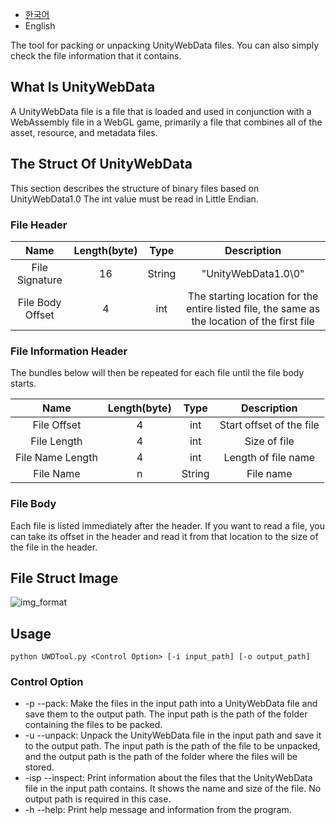 * [한국어](README-kr.md)
* English

The tool for packing or unpacking UnityWebData files.
You can also simply check the file information that it contains.

## What Is UnityWebData
A UnityWebData file is a file that is loaded and used in conjunction with a WebAssembly file in a WebGL game, primarily a file that combines all of the asset, resource, and metadata files.

## The Struct Of UnityWebData
This section describes the structure of binary files based on UnityWebData1.0
The int value must be read in Little Endian.

### File Header
| Name | Length(byte) | Type | Description |
| :------------: | :------------: | :------------: | :------------: |
| File Signature | 16 | String | "UnityWebData1.0\0" |
| File Body Offset | 4 | int | The starting location for the entire listed file, the same as the location of the first file |

### File Information Header
The bundles below will then be repeated for each file until the file body starts.

| Name | Length(byte) | Type | Description |
| :------------: | :------------: | :------------: | :------------: |
| File Offset | 4 | int | Start offset of the file |
| File Length | 4 | int | Size of file |
| File Name Length | 4 | int | Length of file name |
| File Name | n | String | File name |

### File Body
Each file is listed immediately after the header.
If you want to read a file, you can take its offset in the header and read it from that location to the size of the file in the header.

## File Struct Image
![img_format](https://raw.githubusercontent.com/yuria0309/UWDTool/master/uwdtool/img/unitywebdata_format.png)

## Usage
```
python UWDTool.py <Control Option> [-i input_path] [-o output_path]
```

### Control Option
* -p --pack: Make the files in the input path into a UnityWebData file and save them to the output path.
The input path is the path of the folder containing the files to be packed.
* -u --unpack: Unpack the UnityWebData file in the input path and save it to the output path.
The input path is the path of the file to be unpacked, and the output path is the path of the folder where the files will be stored.
* -isp --inspect: Print information about the files that the UnityWebData file in the input path contains.
It shows the name and size of the file. No output path is required in this case.
* -h --help: Print help message and information from the program.